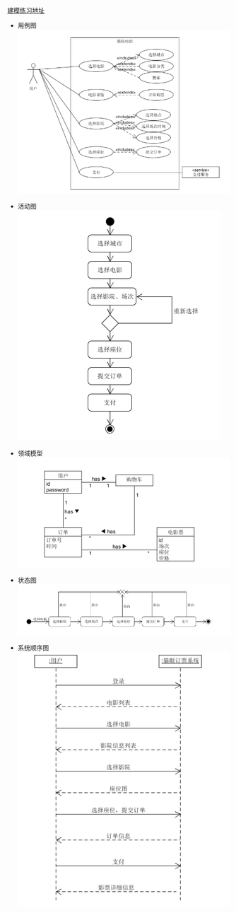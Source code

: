 [建模练习地址](https://linjinghua.github.io/application-description/)  

+ 用例图  
    ![](../assets/系统分析与设计第七次作业1.PNG )  

+ 活动图  
    ![](../assets/系统分析与设计第七次作业2.PNG )  

+ 领域模型  
    ![](../assets/系统分析与设计第七次作业3.PNG )  

+ 状态图  
    ![](../assets/系统分析与设计第七次作业4.PNG)  

+ 系统顺序图  
    ![](../assets/系统分析与设计第七次作业5.PNG )  